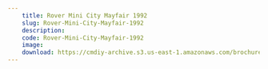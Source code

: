 ```yaml
---
    title: Rover Mini City Mayfair 1992
    slug: Rover-Mini-City-Mayfair-1992
    description:
    code: Rover-Mini-City-Mayfair-1992
    image:
    download: https://cmdiy-archive.s3.us-east-1.amazonaws.com/brochures/documents/Rover+Mini+City+Mayfair+1992.pdf
---
```

<!-- Content of the page -->

##
        